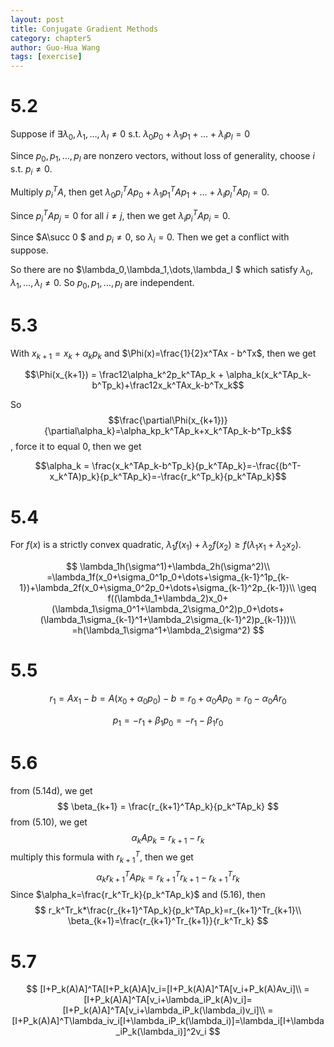 ```yaml
---
layout: post
title: Conjugate Gradient Methods
category: chapter5
author: Guo-Hua Wang
tags: [exercise]
---
```


# 5.2

Suppose if $\exists \lambda_0,\lambda_1,\dots,\lambda_l \neq0$ s.t. $\lambda_0p_0+\lambda_1p_1+\dots+\lambda_lp_l=0$ 

Since $p_0,p_1,\dots,p_l$ are nonzero vectors, without loss of generality, choose $i$ s.t. $p_i \neq 0$. 

Multiply $p_i^TA$, then get $\lambda_0p_{i}^{T}Ap_0 + \lambda_1p_1^TAp_1 + \dots + \lambda_lp_l^TAp_l = 0$.

Since $p_i^TAp_j = 0$ for all $i \neq j$, then we get $\lambda_ip_i^TAp_i = 0$.

Since $A\succ 0 $ and $p_i \neq 0$, so $\lambda_i = 0$. Then we get a conflict with suppose.

So there are no $\lambda_0,\lambda_1,\dots,\lambda_l $ which satisfy $\lambda_0,\lambda_1,\dots,\lambda_l \neq0$. So $p_0,p_1,\dots,p_l$ are independent.

# 5.3

With $x_{k+1} = x_k + \alpha_kp_k$ and $\Phi(x)=\frac{1}{2}x^TAx - b^Tx$, then we get

$$\Phi(x_{k+1}) = \frac12\alpha_k^2p_k^TAp_k + \alpha_k(x_k^TAp_k-b^Tp_k)+\frac12x_k^TAx_k-b^Tx_k$$

So $$\frac{\partial\Phi(x_{k+1})}{\partial\alpha_k}=\alpha_kp_k^TAp_k+x_k^TAp_k-b^Tp_k$$, force it to equal 0, then we get

$$\alpha_k = \frac{x_k^TAp_k-b^Tp_k}{p_k^TAp_k}=-\frac{(b^T-x_k^TA)p_k}{p_k^TAp_k}=-\frac{r_k^Tp_k}{p_k^TAp_k}$$

# 5.4

For $f(x)$ is a strictly convex quadratic, $\lambda_1f(x_1)+\lambda_2f(x_2)\geq f(\lambda_1x_1+\lambda_2x_2)$.

$$
\lambda_1h(\sigma^1)+\lambda_2h(\sigma^2)\\
=\lambda_1f(x_0+\sigma_0^1p_0+\dots+\sigma_{k-1}^1p_{k-1})+\lambda_2f(x_0+\sigma_0^2p_0+\dots+\sigma_{k-1}^2p_{k-1})\\
\geq f((\lambda_1+\lambda_2)x_0+(\lambda_1\sigma_0^1+\lambda_2\sigma_0^2)p_0+\dots+(\lambda_1\sigma_{k-1}^1+\lambda_2\sigma_{k-1}^2)p_{k-1}))\\
=h(\lambda_1\sigma^1+\lambda_2\sigma^2)
$$

# 5.5

$$
r_1 = Ax_1-b=A(x_0+\alpha_0p_0)-b=r_0+\alpha_0Ap_0=r_0-\alpha_0Ar_0
$$

$$
p_1=-r_1+\beta_1p_0=-r_1-\beta_1r_0
$$

# 5.6

from (5.14d), we get
$$
\beta_{k+1} = \frac{r_{k+1}^TAp_k}{p_k^TAp_k}
$$
from (5.10), we get
$$
\alpha_kAp_k=r_{k+1}-r_{k}
$$
multiply this formula with $r_{k+1}^T$, then we get
$$
\alpha_kr_{k+1}^TAp_k=r_{k+1}^Tr_{k+1}-r_{k+1}^Tr_k
$$
Since $\alpha_k=\frac{r_k^Tr_k}{p_k^TAp_k}$ and (5.16), then
$$
r_k^Tr_k*\frac{r_{k+1}^TAp_k}{p_k^TAp_k}=r_{k+1}^Tr_{k+1}\\
\beta_{k+1}=\frac{r_{k+1}^Tr_{k+1}}{r_k^Tr_k}
$$

# 5.7

$$
[I+P_k(A)A]^TA[I+P_k(A)A]v_i=[I+P_k(A)A]^TA[v_i+P_k(A)Av_i]\\
=[I+P_k(A)A]^TA[v_i+\lambda_iP_k(A)v_i]=[I+P_k(A)A]^TA[v_i+\lambda_iP_k(\lambda_i)v_i]\\
=[I+P_k(A)A]^T\lambda_iv_i[I+\lambda_iP_k(\lambda_i)]=\lambda_i[I+\lambda_iP_k(\lambda_i)]^2v_i
$$











